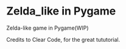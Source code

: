 # Zelda_like in Pygame
 Zelda-like game in Pygame(WIP)

Credits to Clear Code, for the great tututorial.